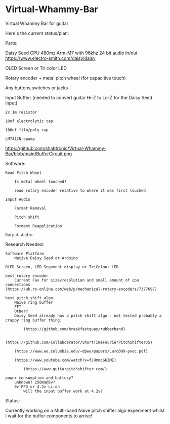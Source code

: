 # Virtual-Whammy-Bar
Virtual Whammy Bar for guitar


Here's the current status/plan:


Parts:

Daisy Seed CPU 480mz Arm-M7 with 96khz 24 bit audio in/out
https://www.electro-smith.com/daisy/daisy

OLED Screen or Tri color LED

Rotary encoder + metal pitch wheel (for capacitive touch)

Any buttons,switches or jacks

Input Buffer: (needed to convert guitar Hi-Z to Lo-Z for the Daisy Seed input)

	2x 1m resistor
 
	10uf electrolytic cap
 
	100nf film/poly cap
 
	LM741CN opamp
 
 https://github.com/shabtronic/Virtual-Whammy-Bar/blob/main/BufferCircuit.png

Software:

	Read Pitch Wheel
 
		Is metal wheel touched?
  
		read rotary encoder relative to where it was first touched
  
	Input Audio
 
		Format Removal
  
		Pitch shift
  
		Formant Reapplication
  
	Output Audio
	
Research Needed:
	
	Software Platform
		Native Daisy Seed or Arduino
	
	OLED Screen, LED Segement display or TriColour LED
	
	best rotary encoder
		Current Fav for size/resolution and small amount of cpu connections
	(https://uk.rs-online.com/web/p/mechanical-rotary-encoders/7377697)
			 
	best pitch shift algo
		Naive ring buffer
		FFT
		Other?
		Daisy Seed already has a pitch shift algo - not tested probably a crappy ring buffer thing.
  		
    		(https://github.com/breakfastquay/rubberband)   		
    		
      		(https://github.com/Collaboarator/ShortTimeFourierPitchShifterJS)		
      		
		(https://www.ee.columbia.edu/~dpwe/papers/LaroD99-pvoc.pdf)
		
  		(https://www.youtube.com/watch?v=fJUmmcGKZMI)
  		
    		(https://www.guitarpitchshifter.com/)
	
 	power consumption and battery?
		unknown? 250ma@5v?
		9v PP3 or 4.2v Li-on
			will the input buffer work at 4.2v?


Status:
		
Currently working on a Multi-band Naive pitch shifter algo experiment whilst I wait for the buffer 
components to arrive!
